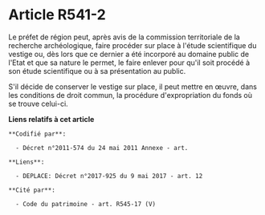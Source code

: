 # Article R541-2

Le préfet de région peut, après avis de la     commission territoriale de la recherche archéologique, faire procéder sur
place à l'étude scientifique du vestige ou, dès lors que ce dernier a été incorporé au domaine public de l'Etat et que sa
nature le permet, le faire enlever pour qu'il soit procédé à son étude scientifique ou à sa présentation au public. 

S'il décide de conserver le vestige sur place, il peut mettre en œuvre, dans les conditions de droit commun, la procédure
d'expropriation du fonds où se trouve celui-ci.

**Liens relatifs à cet article**

	**Codifié par**:

	  - Décret n°2011-574 du 24 mai 2011 Annexe - art.

	**Liens**:

	  - DEPLACE: Décret n°2017-925 du 9 mai 2017 - art. 12

	**Cité par**:

	  - Code du patrimoine - art. R545-17 (V)

